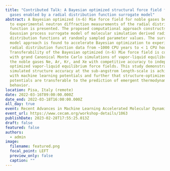 ```yaml
---
title: "Contributed Talk: A Bayesian optimized structural force field for noble
  gases enabled by a radial distribution function surrogate model"
abstract: A Bayesian optimized (n-6) Mie force field for noble gases benchmarked
  to experimental neutron diffraction measurements of the radial distribution
  function is presented. The proposed computational approach constructs a
  Gaussian process surrogate model of molecular simulation derived radial
  distribution functions at randomly sampled parameter values. The surrogate
  model approach is found to accelerate Bayesian optimization to experimental
  radial distribution function data from ~1000 CPU years to < 1 CPU hour.
  Transferability of the Bayesian optimized (n-6) Mie force field is confirmed
  with grand Canonical Monte Carlo simulations of vapor-liquid equilibrium in
  the noble gases Ne, Ar, Kr, and Xe with competitive accuracy to independently
  optimized vapor-liquid equilibrium force fields. This study demonstrates that
  simulated structure accuracy at the sub-angstrom length-scale is achievable
  with machine learning potentials and further that structure-optimized
  potentials are transferable to the prediction of emergent thermodynamic
  behavior.
location: Pisa, Italy (remote)
date: 2022-03-16T09:00:00.000Z
date_end: 2022-03-18T16:00:00.000Z
all_day: true
event: Recent Advances in Machine Learning Accelerated Molecular Dynamics
event_url: https://www.cecam.org/workshop-details/1063
publishDate: 2023-02-28T17:55:25.013Z
draft: false
featured: false
authors:
  - admin
image:
  filename: featured.png
  focal_point: LEFT
  preview_only: false
  caption: ""
---
```

